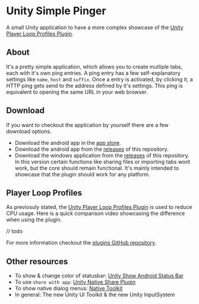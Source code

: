 # Unity Simple Pinger

A small Unity application to have a more complex showcase of the [Unity Player Loop Profiles Plugin](https://github.com/Bristn/Unity-PlayerLoopProfiles).

## About

It's a pretty simple application, which allows you to create mutliple tabs, each with it's own ping entries. A ping entry has a few self-explanatory settings like `name`, `host` and `suffix`. Once a entry is activated, by clicking it, a HTTP ping gets send to the address defined by it's settings. This ping is equivalent to opening the same URL in your web browser.

## Download

If you want to checkout the application by yourself there are a few download options.

- Download the android app in the [app store](https://github.com/Bristn/Unity-PlayerLoopProfiles).
- Download the android app from the [releases](https://github.com/Bristn/Unity-PlayerLoopProfiles) of this repository.
- Download the windows application from the [releases](https://github.com/Bristn/Unity-PlayerLoopProfiles) of this repository. In this version certain functions like sharing files or importing tabs wont work, but the core should remain functional. It's mainly intended to showcase that the plugin should work for any platform. 

## Player Loop Profiles

As previosuly stated, the [Unity Player Loop Profiles Plugin](https://github.com/Bristn/Unity-PlayerLoopProfiles) is used to reduce CPU usage. Here is a quick comparison video showcasing the difference when using the plugin.

// todo

For more information checkout the [plugins GitHub repository](https://github.com/Bristn/Unity-PlayerLoopProfiles).


## Other resources 

- To show & change color of statusbar: [Unity Show Android Status Bar](https://github.com/Over17/UnityShowAndroidStatusBar)
- To use `share with app`: [Unity Native Share Plugin](https://github.com/yasirkula/UnityNativeShare)
- To show native dialog menus: [Native Toolkit](https://github.com/ryanw3bb/unity-native-toolkit)
- In general: The new Unity UI Toolkit & the new Unity InputSystem